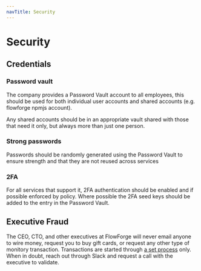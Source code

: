 ```yaml
---
navTitle: Security
---
```


# Security

## Credentials

### Password vault

The company provides a Password Vault account to all employees, this should be used for both individual user accounts and shared accounts (e.g. flowforge npmjs account).

Any shared accounts should be in an appropriate vault shared with those that need it only, but always more than just one person.

### Strong passwords

Passwords should be randomly generated using the Password Vault to ensure strength and that they are not reused across services

### 2FA

For all services that support it, 2FA authentication should be enabled and if possible enforced by policy. Where possible the 2FA seed keys should be added to the entry in the Password Vault.

## Executive Fraud

The CEO, CTO, and other executives at FlowForge will never email anyone to wire
money, request you to buy gift cards, or request any other type of monitory
transaction. Transactions are started through [a set process](../operations/vendors.md)
only. When in doubt, reach out through Slack and request a call with the executive
to validate.
